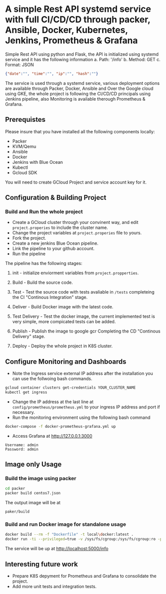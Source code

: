# A simple Rest API systemd service with full CI/CD/CD through packer, Ansible, Docker, Kubernetes, Jenkins, Prometheus & Grafana

Simple Rest API using python and Flask, the API is initialized using systemd service and it has the following information
a. Path: '/info'
b. Method: GET
c. Format: JSON

```json
{"date":"", "time":"", "ip":"", "hash":""}
```

The service is used through a systemd service, various deployment options are available through Packer, Docker, Ansible and Over the Google cloud using GKE, the whole project is following the CI/CD/CD principals using Jenkins pipeline, also Monitoring is available therough Prometheus & Grafana.

## Prerequistes

Please insure that you have installed all the following components locally:

* Packer
* KVM/Qemu
* Ansible
* Docker
* Jenkins with Blue Ocean
* Kubectl
* Gcloud SDK

You will need to create GCloud Project and service account key for it.

## Configuration & Building Project

### Build and Run the whole project

* Create a GCloud cluster through your convinent way, and edit `project.properies` to include the cluster name.
* Change the project variables at `project.properies` file to yours.
* Fork the project.
* Create a new jenkins Blue Ocean pipeline.
* Link the pipeline to your github account.
* Run the pipeline

The pipeline has the following stages:

1. init - initialize enviorment variables from `project.propperties`.

2. Build - Build the source code.

3. Test - Test the source code with tests avaliable in `/tests` completeing the CI "Continous Integration" stage.

4. Deliver - Build Docker image with the latest code.

5. Test Delivery - Test the docker image, the current implemented test is very simple, more compicated tests can be added.

6. Publish - Publish the image to google gcr Completing the CD "Continous Delivery" stage.

7. Deploy - Deploy the whole project in K8S cluster.

## Configure Monitoring and Dashboards

* Note the Ingress service external IP address after the installation you can use the follwoing bash commands.

```bash
gcloud container clusters get-credentials YOUR_CLUSTER_NAME
kubectl get ingress
```

* Change the IP address at the last line at `config/prometheus/prometheus.yml` to your ingress IP address and port if necessary.
* Run the monitoring environment using the following bash command

```bash
docker-compose -f docker-prometheus-grafana.yml up
```

* Access Grafana at <http://127.0.0.1:3000>

```none
Username: admin
Password: admin
```

## Image only Usage

### Build the image using packer

```bash
cd packer
packer build centos7.json
```

The output image will be at

```bash
paker/build
```

### Build and run Docker image for standalone usage

```bash
docker build --rm -f "Dockerfile" -t local\docker:latest .
docker run -ti --privileged=true -v /sys/fs/cgroup:/sys/fs/cgroup:ro -p 5000:5000 local\docker:latest
```

The service will be up at <http://localhost:5000/info>

## Interesting future work

* Prepare K8S depyment for Prometheus and Grafana to consolidate the project.
* Add more unit tests and integration tests.
